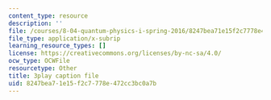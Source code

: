 ```yaml
---
content_type: resource
description: ''
file: /courses/8-04-quantum-physics-i-spring-2016/8247bea71e15f2c7778e472cc3bc0a7b_lA8-N_ARHTw.srt
file_type: application/x-subrip
learning_resource_types: []
license: https://creativecommons.org/licenses/by-nc-sa/4.0/
ocw_type: OCWFile
resourcetype: Other
title: 3play caption file
uid: 8247bea7-1e15-f2c7-778e-472cc3bc0a7b
---
```

